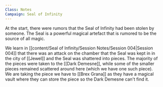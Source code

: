 ```yaml
---
Class: Notes
Campaign: Seal of Infinity
---
```

At the start, there were rumors that the Seal of Infinity had been stolen by someone. The Seal is a powerful magical artefact that is rumored to be the source of all magic.

We learn in [[content/Seal of Infinity/Session Notes/Session 004|Session 004]] that there was an attack on the chamber that the Seal was kept in in the city of [[Jewel]] and the Seal was shattered into pieces. The majority of the pieces were taken to the [[Dark Demesne]], while some of the smaller pieces remained scattered around here (which we have one such piece). We are taking the piece we have to [[Brex Grana]] as they have a magical vault where they can store the piece so the Dark Demesne can't find it.